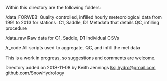 Within this directory are the following folders:

/data_FORWEB:
  Quality controlled, infilled hourly meteorological data from 1991 to 2013 for stations: C1, Saddle, D1
  Metadata that details QC, infilling procedure
  
/data_raw
  Raw data for C1, Saddle, D1
  Individual CSVs

/r_code
  All scripts used to aggregate, QC, and infill the met data
  
This is a work in progress, so suggestions and comments are welcome.

Directory added on 2018-11-08 by Keith Jennings
ksj.hydro@gmail.com
github.com/SnowHydrology
